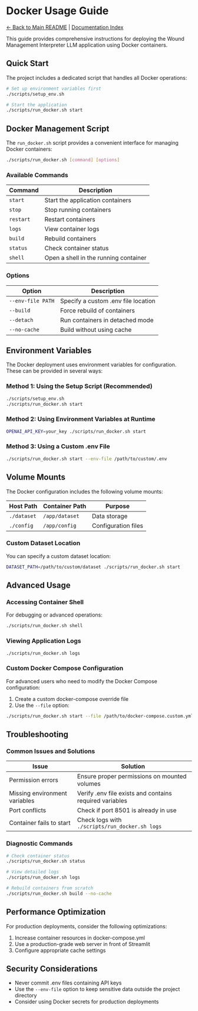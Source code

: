 # Docker Usage Guide

[← Back to Main README](../README.md) | [Documentation Index](index.md)

This guide provides comprehensive instructions for deploying the Wound Management Interpreter LLM application using Docker containers.

## Quick Start

The project includes a dedicated script that handles all Docker operations:

```bash
# Set up environment variables first
./scripts/setup_env.sh

# Start the application
./scripts/run_docker.sh start
```

## Docker Management Script

The `run_docker.sh` script provides a convenient interface for managing Docker containers:

```bash
./scripts/run_docker.sh [command] [options]
```

### Available Commands

| Command | Description |
|---------|-------------|
| `start` | Start the application containers |
| `stop` | Stop running containers |
| `restart` | Restart containers |
| `logs` | View container logs |
| `build` | Rebuild containers |
| `status` | Check container status |
| `shell` | Open a shell in the running container |

### Options

| Option | Description |
|--------|-------------|
| `--env-file PATH` | Specify a custom .env file location |
| `--build` | Force rebuild of containers |
| `--detach` | Run containers in detached mode |
| `--no-cache` | Build without using cache |

## Environment Variables

The Docker deployment uses environment variables for configuration. These can be provided in several ways:

### Method 1: Using the Setup Script (Recommended)

```bash
./scripts/setup_env.sh
./scripts/run_docker.sh start
```

### Method 2: Using Environment Variables at Runtime

```bash
OPENAI_API_KEY=your_key ./scripts/run_docker.sh start
```

### Method 3: Using a Custom .env File

```bash
./scripts/run_docker.sh start --env-file /path/to/custom/.env
```

## Volume Mounts

The Docker configuration includes the following volume mounts:

| Host Path | Container Path | Purpose |
|-----------|---------------|---------|
| `./dataset` | `/app/dataset` | Data storage |
| `./config` | `/app/config` | Configuration files |

### Custom Dataset Location

You can specify a custom dataset location:

```bash
DATASET_PATH=/path/to/custom/dataset ./scripts/run_docker.sh start
```

## Advanced Usage

### Accessing Container Shell

For debugging or advanced operations:

```bash
./scripts/run_docker.sh shell
```

### Viewing Application Logs

```bash
./scripts/run_docker.sh logs
```

### Custom Docker Compose Configuration

For advanced users who need to modify the Docker Compose configuration:

1. Create a custom docker-compose override file
2. Use the `--file` option:

```bash
./scripts/run_docker.sh start --file /path/to/docker-compose.custom.yml
```

## Troubleshooting

### Common Issues and Solutions

| Issue | Solution |
|-------|----------|
| Permission errors | Ensure proper permissions on mounted volumes |
| Missing environment variables | Verify .env file exists and contains required variables |
| Port conflicts | Check if port 8501 is already in use |
| Container fails to start | Check logs with `./scripts/run_docker.sh logs` |

### Diagnostic Commands

```bash
# Check container status
./scripts/run_docker.sh status

# View detailed logs
./scripts/run_docker.sh logs

# Rebuild containers from scratch
./scripts/run_docker.sh build --no-cache
```

## Performance Optimization

For production deployments, consider the following optimizations:

1. Increase container resources in docker-compose.yml
2. Use a production-grade web server in front of Streamlit
3. Configure appropriate cache settings

## Security Considerations

- Never commit .env files containing API keys
- Use the `--env-file` option to keep sensitive data outside the project directory
- Consider using Docker secrets for production deployments
